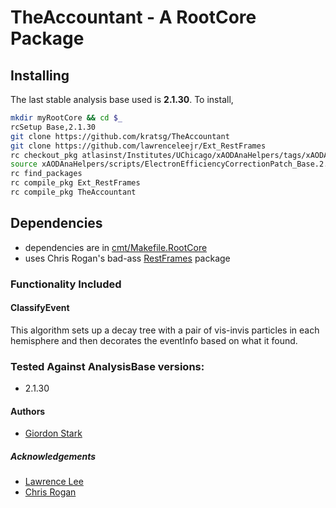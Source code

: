 # TheAccountant - A RootCore Package

## Installing
The last stable analysis base used is **2.1.30**. To install,
```bash
mkdir myRootCore && cd $_
rcSetup Base,2.1.30
git clone https://github.com/kratsg/TheAccountant
git clone https://github.com/lawrenceleejr/Ext_RestFrames
rc checkout_pkg atlasinst/Institutes/UChicago/xAODAnaHelpers/tags/xAODAnaHelpers-00-00-04
source xAODAnaHelpers/scripts/ElectronEfficiencyCorrectionPatch_Base.2.1.29.sh
rc find_packages
rc compile_pkg Ext_RestFrames
rc compile_pkg TheAccountant
```

## Dependencies
 - dependencies are in [cmt/Makefile.RootCore](cmt/Makefile.RootCore)
 - uses Chris Rogan's bad-ass [RestFrames](https://github.com/crogan/RestFrames) package

### Functionality Included

#### ClassifyEvent

This algorithm sets up a decay tree with a pair of vis-invis particles in each hemisphere and then decorates the eventInfo based on what it found.

### Tested Against AnalysisBase versions:
 - 2.1.30

#### Authors
- [Giordon Stark](https://github.com/kratsg)

##### Acknowledgements
- [Lawrence Lee](https://github.com/lawrenceleejr)
- [Chris Rogan](https://github.com/crogan)
